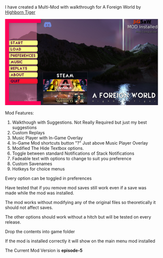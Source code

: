I have created a Multi-Mod with walkthrough for A Foreign World by [Highborn Tiger](https://www.patreon.com/HighbornTiger)

![screenshot](screenshots/01_main_menu.jpg)

Mod Features:
  1. Walkthough with Suggestions. Not Really Required but just my best suggestions
  2. Custom Replays
  3. Music Player with In-Game Overlay
  4. In-Game Mod shortcuts button "?" Just above Music Player Overlay
  5. Modified The Hide Textbox options.
  6. Toggle between standard Notifications of Stack Notifications
  7. Fadeable text with options to change to suit you preference
  8. Custom Savenames
  9. Hotkeys for choice menus

Every option can be toggled in preferences

Have tested that if you remove mod saves still work even if a save was made while the mod was installed.

The mod works without modifying any of the original files so theoretically it should not affect saves.

The other options should work without a hitch but will be tested on every release.

Drop the contents into game folder

If the mod is installed correctly it will show on the main menu mod installed

The Current Mod Version is **episode-5**
